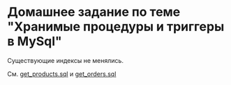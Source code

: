 # Домашнее задание по теме "Хранимые процедуры и триггеры в MySql"

Существующие индексы не менялись.

См. [get_products.sql](https://github.com/eugeniyas/otus-databases/blob/main/L30HW16/get_products.sql) и [get_orders.sql](https://github.com/eugeniyas/otus-databases/blob/main/L30HW16/get_orders.sql)
